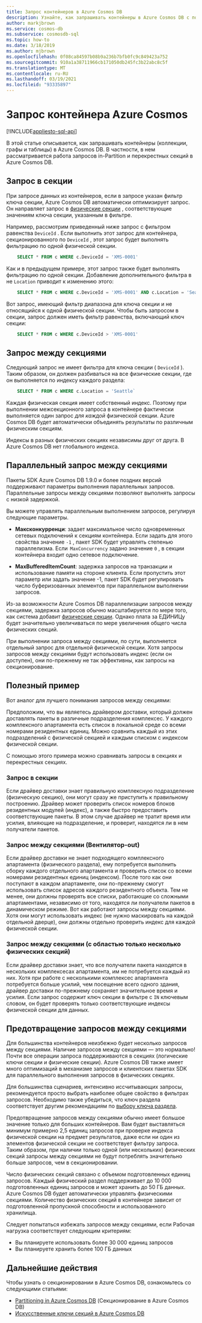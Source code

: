 ```yaml
---
title: Запрос контейнеров в Azure Cosmos DB
description: Узнайте, как запрашивать контейнеры в Azure Cosmos DB с помощью запросов in-Partition и кросс-Partition.
author: markjbrown
ms.service: cosmos-db
ms.subservice: cosmosdb-sql
ms.topic: how-to
ms.date: 3/18/2019
ms.author: mjbrown
ms.openlocfilehash: 0f08ca84597b08b9a236b7bfb0fc9c849423a752
ms.sourcegitcommit: 910a1a38711966cb171050db245fc3b22abc8c5f
ms.translationtype: MT
ms.contentlocale: ru-RU
ms.lasthandoff: 03/19/2021
ms.locfileid: "93335897"
---
```

# <a name="query-an-azure-cosmos-container"></a>Запрос контейнера Azure Cosmos
[!INCLUDE[appliesto-sql-api](includes/appliesto-sql-api.md)]

В этой статье описывается, как запрашивать контейнеры (коллекции, графы и таблицы) в Azure Cosmos DB. В частности, в нем рассматривается работа запросов in-Partition и перекрестных секций в Azure Cosmos DB.

## <a name="in-partition-query"></a>Запрос в секции

При запросе данных из контейнеров, если в запросе указан фильтр ключа секции, Azure Cosmos DB автоматически оптимизирует запрос. Он направляет запрос в [физические секции](partitioning-overview.md#physical-partitions) , соответствующие значениям ключа секции, указанным в фильтре.

Например, рассмотрим приведенный ниже запрос с фильтром равенства `DeviceId` . Если выполнить этот запрос для контейнера, секционированного по `DeviceId` , этот запрос будет выполнять фильтрацию по одной физической секции.

```sql
    SELECT * FROM c WHERE c.DeviceId = 'XMS-0001'
```

Как и в предыдущем примере, этот запрос также будет выполнять фильтрацию по одной секции. Добавление дополнительного фильтра в не `Location` приводит к изменению этого:

```sql
    SELECT * FROM c WHERE c.DeviceId = 'XMS-0001' AND c.Location = 'Seattle'
```

Вот запрос, имеющий фильтр диапазона для ключа секции и не относящийся к одной физической секции. Чтобы быть запросом в секции, запрос должен иметь фильтр равенства, включающий ключ секции:

```sql
    SELECT * FROM c WHERE c.DeviceId > 'XMS-0001'
```

## <a name="cross-partition-query"></a>Запрос между секциями

Следующий запрос не имеет фильтра для ключа секции ( `DeviceId` ). Таким образом, он должен разбиваться на все физические секции, где он выполняется по индексу каждого раздела:

```sql
    SELECT * FROM c WHERE c.Location = 'Seattle`
```

Каждая физическая секция имеет собственный индекс. Поэтому при выполнении межсекционного запроса в контейнере фактически выполняется один запрос *для каждой* физической секции. Azure Cosmos DB будет автоматически объединять результаты по различным физическим секциям.

Индексы в разных физических секциях независимы друг от друга. В Azure Cosmos DB нет глобального индекса.

## <a name="parallel-cross-partition-query"></a>Параллельный запрос между секциями

Пакеты SDK Azure Cosmos DB 1.9.0 и более поздних версий поддерживают параметры выполнения параллельных запросов. Параллельные запросы между секциями позволяют выполнять запросы с низкой задержкой.

Вы можете управлять параллельным выполнением запросов, регулируя следующие параметры.

- **Максконкурренци**: задает максимальное число одновременных сетевых подключений к секциям контейнера. Если задать для этого свойства значение `-1` , пакет SDK будет управлять степенью параллелизма. Если  `MaxConcurrency` задано значение `0` , в секции контейнера входит одно сетевое подключение.

- **MaxBufferedItemCount**: задержка запросов на транзакции и использование памяти на стороне клиента. Если пропустить этот параметр или задать значение -1, пакет SDK будет регулировать число буферизованных элементов при параллельном выполнении запросов.

Из-за возможности Azure Cosmos DB параллелизации запросов между секциями, задержка запросов обычно масштабируется по мере того, как система добавит [физические секции](partitioning-overview.md#physical-partitions). Однако плата за ЕДИНИЦу будет значительно увеличиваться по мере увеличения общего числа физических секций.

При выполнении запроса между секциями, по сути, выполняется отдельный запрос для отдельной физической секции. Хотя запросы запросов между секциями будут использовать индекс (если он доступен), они по-прежнему не так эффективны, как запросы на секционирование.

## <a name="useful-example"></a>Полезный пример

Вот аналог для лучшего понимания запросов между секциями:

Предположим, что вы являетесь драйвером доставки, который должен доставлять пакеты в различные подразделения комплексес. У каждого комплексного апартамента есть список в локальной среде со всеми номерами резидентных единиц. Можно сравнить каждый из этих подразделений с физической секцией и каждым списком с индексом физической секции.

С помощью этого примера можно сравнивать запросы в секциях и перекрестных секциях.

### <a name="in-partition-query"></a>Запрос в секции

Если драйвер доставки знает правильную комплексную подразделение (физическую секцию), они могут сразу же приступить к правильному построению. Драйвер может проверить список номеров блоков резидентных модулей (индекс), а также быстро предоставить соответствующие пакеты. В этом случае драйвер не тратит время или усилия, влияющие на подразделение, и проверит, находятся ли в нем получатели пакетов.

### <a name="cross-partition-query-fan-out"></a>Запрос между секциями (Вентилятор-out)

Если драйвер доставки не знает подходящего комплексного апартамента (физического раздела), ему потребуется выполнить сборку каждого отдельного апартамента и проверить список со всеми номерами резидентных единиц (индексом). После того как они поступают в каждом апартаменте, они по-прежнему смогут использовать список адресов каждого резидентного объекта. Тем не менее, они должны проверять все списки, работающие со сложными апартаментами, независимо от того, находятся ли получатели пакетов в динамическом режиме. Вот как работают запросы между секциями. Хотя они могут использовать индекс (не нужно маскировать на каждой отдельной дверце), они должны отдельно проверить индекс для каждой физической секции.

### <a name="cross-partition-query-scoped-to-only-a-few-physical-partitions"></a>Запрос между секциями (с областью только несколько физических секций)

Если драйвер доставки знает, что все получатели пакета находятся в нескольких комплексесах апартамента, им не потребуется каждый из них. Хотя при работе с несколькими комплексес апартамента потребуется больше усилий, чем посещение всего одного здания, драйвер доставки по-прежнему сохраняет значительное время и усилия. Если запрос содержит ключ секции в фильтре с `IN` ключевым словом, он будет проверять только соответствующие индексы физической секции для данных.

## <a name="avoiding-cross-partition-queries"></a>Предотвращение запросов между секциями

Для большинства контейнеров неизбежно будет несколько запросов между секциями. Наличие запросов между секциями — это нормально! Почти все операции запроса поддерживаются в секциях (логические ключи секции и физические секции). Azure Cosmos DB также имеет много оптимизаций в механизме запросов и клиентских пакетах SDK для параллельного выполнения запросов в физических секциях.

Для большинства сценариев, интенсивно иссчитывающих запросы, рекомендуется просто выбрать наиболее общее свойство в фильтрах запросов. Необходимо также убедиться, что ключ раздела соответствует другим рекомендациям по [выбору ключа раздела](partitioning-overview.md#choose-partitionkey).

Предотвращение запросов между секциями обычно имеет большое значение только для больших контейнеров. Вам будет выставляться минимум примерно 2,5 единиц запросов при проверке индекса физической секции на предмет результатов, даже если ни один из элементов физической секции не соответствует фильтру запроса. Таким образом, при наличии только одной (или нескольких) физических секций запросы между секциями не будут потреблять значительно больше запросов, чем в секционировании.

Число физических секций связано с объемом подготовленных единиц запросов. Каждый физический раздел поддерживает до 10 000 подготовленных единиц запросов и может хранить до 50 ГБ данных. Azure Cosmos DB будет автоматически управлять физическими секциями. Количество физических секций в контейнере зависит от подготовленной пропускной способности и использованного хранилища.

Следует попытаться избежать запросов между секциями, если Рабочая нагрузка соответствует следующим критериям:
- Вы планируете использовать более 30 000 единиц запросов
- Вы планируете хранить более 100 ГБ данных

## <a name="next-steps"></a>Дальнейшие действия

Чтобы узнать о секционировании в Azure Cosmos DB, ознакомьтесь со следующими статьями:

- [Partitioning in Azure Cosmos DB](partitioning-overview.md) (Секционирование в Azure Cosmos DB)
- [Искусственные ключи секций в Azure Cosmos DB](synthetic-partition-keys.md)
